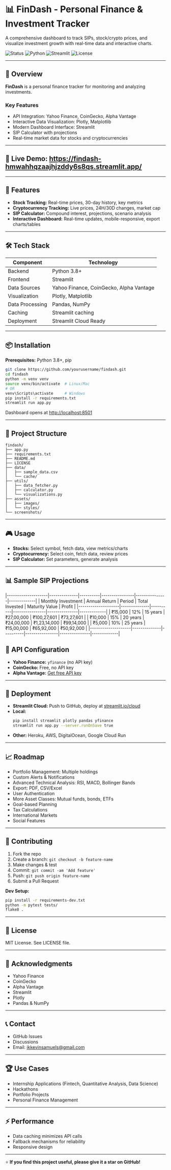# 📊 FinDash - Personal Finance & Investment Tracker

A comprehensive dashboard to track SIPs, stock/crypto prices, and visualize investment growth with real-time data and interactive charts.

![Status](https://img.shields.io/badge/Status-Complete-brightgreen)
![Python](https://img.shields.io/badge/Python-3.8+-blue)
![Streamlit](https://img.shields.io/badge/Streamlit-1.29+-red)
![License](https://img.shields.io/badge/License-MIT-green)

---

## 🎯 Overview

**FinDash** is a personal finance tracker for monitoring and analyzing investments.

### Key Features
- API Integration: Yahoo Finance, CoinGecko, Alpha Vantage
- Interactive Data Visualization: Plotly, Matplotlib
- Modern Dashboard Interface: Streamlit
- SIP Calculator with projections
- Real-time market data for stocks and cryptocurrencies

---

## 🎯 Live Demo: https://findash-hmwahhqzaajhjzddy6s8qs.streamlit.app/

---
## 🚀 Features

- **Stock Tracking:** Real-time prices, 30-day history, key metrics
- **Cryptocurrency Tracking:** Live prices, 24H/30D changes, market cap
- **SIP Calculator:** Compound interest, projections, scenario analysis
- **Interactive Dashboard:** Real-time updates, mobile-responsive, export charts/tables

---

## 🛠️ Tech Stack

| Component         | Technology                          |
|-------------------|-------------------------------------|
| Backend           | Python 3.8+                         |
| Frontend          | Streamlit                           |
| Data Sources      | Yahoo Finance, CoinGecko, Alpha Vantage |
| Visualization     | Plotly, Matplotlib                  |
| Data Processing   | Pandas, NumPy                       |
| Caching           | Streamlit caching                   |
| Deployment        | Streamlit Cloud Ready               |

---

## 📦 Installation

**Prerequisites:** Python 3.8+, pip

```sh
git clone https://github.com/yourusername/findash.git
cd findash
python -m venv venv
source venv/bin/activate  # Linux/Mac
# OR
venv\Scripts\activate     # Windows
pip install -r requirements.txt
streamlit run app.py
```
Dashboard opens at [http://localhost:8501](http://localhost:8501)

---

## 📁 Project Structure

```
findash/
├── app.py
├── requirements.txt
├── README.md
├── LICENSE
├── data/
│   ├── sample_data.csv
│   └── cache/
├── utils/
│   ├── data_fetcher.py
│   ├── calculator.py
│   └── visualizations.py
├── assets/
│   ├── images/
│   └── styles/
└── screenshots/
```

---

## 🎮 Usage

- **Stocks:** Select symbol, fetch data, view metrics/charts
- **Cryptocurrency:** Select coin, fetch data, review prices
- **SIP Calculator:** Set parameters, generate analysis

---

## 📊 Sample SIP Projections
|--------------------|--------------|----------|----------------|---------------|-------------|
| Monthly Investment | Annual Return | Period   | Total Invested | Maturity Value | Profit    |
|--------------------|--------------|----------|----------------|---------------|-------------|
| ₹15,000            | 12%          | 15 years | ₹27,00,000     | ₹100,27,601   | ₹73,27,601  |
| ₹10,000            | 15%          | 20 years | ₹24,00,000     | ₹1,23,14,000  | ₹99,14,000  |
| ₹5,000             | 10%          | 25 years | ₹15,00,000     | ₹65,92,000    | ₹50,92,000  |
|--------------------|--------------|----------|----------------|---------------|-------------|

## 🔧 API Configuration

- **Yahoo Finance:** `yfinance` (no API key)
- **CoinGecko:** Free, no API key
- **Alpha Vantage:** [Get free API key](https://www.alphavantage.co/support/#api-key)

---

## 🚀 Deployment

- **Streamlit Cloud:** Push to GitHub, deploy at [streamlit.io/cloud](https://streamlit.io/cloud)
- **Local:**  
    ```sh
    pip install streamlit plotly pandas yfinance
    streamlit run app.py --server.runOnSave true
    ```
- **Other:** Heroku, AWS, DigitalOcean, Google Cloud Run

---

## 📈 Roadmap

- Portfolio Management: Multiple holdings
- Custom Alerts & Notifications
- Advanced Technical Analysis: RSI, MACD, Bollinger Bands
- Export: PDF, CSV/Excel
- User Authentication
- More Asset Classes: Mutual funds, bonds, ETFs
- Goal-based Planning
- Tax Calculations
- International Markets
- Social Features

---

## 🤝 Contributing

1. Fork the repo
2. Create a branch: `git checkout -b feature-name`
3. Make changes & test
4. Commit: `git commit -am 'Add feature'`
5. Push: `git push origin feature-name`
6. Submit a Pull Request

**Dev Setup:**
```sh
pip install -r requirements-dev.txt
python -m pytest tests/
flake8 .
```

---

## 📄 License

MIT License. See LICENSE file.

---

## 🎉 Acknowledgments

- Yahoo Finance
- CoinGecko
- Alpha Vantage
- Streamlit
- Plotly
- Pandas & NumPy

---

## 📞 Contact

- GitHub Issues
- Discussions
- Email: ikkevinsamuels@gmail.com

---

## 🏆 Use Cases

- Internship Applications (Fintech, Quantitative Analysis, Data Science)
- Hackathons
- Portfolio Projects
- Personal Finance Management

---

## ⚡ Performance

- Data caching minimizes API calls
- Fallback mechanisms for reliability
- Responsive design

---

⭐ **If you find this project useful, please give it a star on GitHub!**

